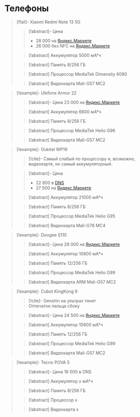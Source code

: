 
# Телефоны

> [!fail]- Xiaomi Redmi Note 13 5G
> > [!abstract]- Цена
> > - 28 000 на [Яндекс.Маркете](https://market.yandex.ru/product--redmi-note-13-5g/54495345?sku=102722430820&uniqueId=1246284&do-waremd5=ng7nxvuXMsPj5BAZXhPXdw)
> > - 26 000 без NFC на [Яндекс.Маркете](https://market.yandex.ru/product--redmi-note-13-5g/54495345?sku=102916223729&uniqueId=1246284&do-waremd5=reZvCvuM9CVzWUmEK2-Q7A)
> 
> > [!abstract] Аккумулятор 5000 мА\*ч
> 
> > [!abstract] Память 8/256 ГБ
> 
> > [!abstract] Процессор MediaTek Dimensity 6080
> 
> > [!abstract] Видеокарта Mali-G57 MC2


> [!example]- Ulefone Armor 22
> > [!abstract]- Цена 23 000 на [Яндекс.Маркете](https://market.yandex.ru/product--armor-22/1911706252?sku=102238026966&uniqueId=892495&do-waremd5=edc3j-O-UZHp0Dy902yTwA&sponsored=1)
> 
> > [!abstract] Аккумулятор 6600 мА\*ч
> 
> > [!abstract] Память 8/256 ГБ
> 
> > [!abstract] Процессор MediaTek Helio G96
> 
> > [!abstract] Видеокарта Mali-G57 MC2


> [!example]- Oukitel WP19
> > [!cite]-
> > Самый слабый по процессору и, возможно, видеокарте, но самый аккумуляторный.
> 
> > [!abstract]- Цена
> >  - 22 800 в [DNS](https://www.dns-shop.ru/product/ac3bbaf2534aed20/678-smartfon-oukitel-wp19-256-gb-cernyj)
> >  - 27 500 на [Яндекс.Маркете](https://market.yandex.ru/product--wp19/1755678506?sku=101767253791&uniqueId=918191&do-waremd5=4nsOlYDX6ouvf5OBZ1i-Xw)
> 
> > [!abstract] Аккумулятор 21000 мА\*ч
> 
> > [!abstract] Память 8/256 ГБ
> 
> > [!abstract] Процессор MediaTek Helio G95
> 
> > [!abstract] Видеокарта Mali-G76 MC4


> [!example]- Doogee S110
> > [!abstract]- Цена 26 000 на [Яндекс.Маркете](https://market.yandex.ru/product--s110/1910790712?sku=102224843832&uniqueId=707269&do-waremd5=Y6X-7N5Siv3xOpnVJnFDtA&sponsored=1)
> 
> > [!abstract] Аккумулятор 10800 мА\*ч
> 
> > [!abstract] Память 12/256 ГБ
> 
> > [!abstract] Процессор MediaTek Helio G99
> 
> > [!abstract] Видеокарта ARM Mali-G57 MC2


> [!example]- Cubot KingKong 9
> > [!cite]-
> > Genshin на ультрах тянет  
> > Отпечаток пальца сбоку
>
> > [!abstract]- Цена 24 500 на [Яндекс.Маркете](https://www.google.com/amp/s/market.yandex.ru/amp/product--kingkong-9/1892417231%3fsku=102085240793&uniqueId=61599246)
> 
> > [!abstract] Аккумулятор 10600 мА\*ч
> 
> > [!abstract] Память 12/256 ГБ
> 
> > [!abstract] Процессор MediaTek Helio G99
> 
> > [!abstract] Видеокарта Mali-G57 MC2

> [!example]- Tecno POVA 5
> 
> > [!abstract]- Цена 16 000 в DNS
> 
> > [!abstract] Аккумулятор x мА\*ч
> 
> > [!abstract] Память 8/256 ГБ
> 
> > [!abstract] Процессор x
> 
> > [!abstract] Видеокарта x